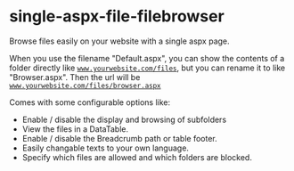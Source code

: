 # single-aspx-file-filebrowser
Browse files easily on your website with a single aspx page.

When you use the filename "Default.aspx", you can show the contents of a folder directly like <code>www.yourwebsite.com/files</code>, but you can rename it to like "Browser.aspx". Then the url will be <code>www.yourwebsite.com/files/browser.aspx</code>
   
Comes with some configurable options like:

- Enable / disable the display and browsing of subfolders
- View the files in a DataTable.
- Enable / disable the Breadcrumb path or table footer.
- Easily changable texts to your own language.
- Specify which files are allowed and which folders are blocked.

